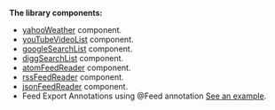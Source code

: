 **The library components:**
  * [yahooWeather](yahooWeather.md) component.
  * [youTubeVideoList](youTubeVideoList.md) component.
  * [googleSearchList](googleSearchList.md) component.
  * [diggSearchList](diggSearchList.md) component.
  * [atomFeedReader](atomFeedReader.md) component.
  * [rssFeedReader](rssFeedReader.md) component.
  * [jsonFeedReader](jsonFeedReader.md) component.
  * Feed Export Annotations using @Feed annotation [See an example](Creating_your_mashup_feed_producer_simply_using_Mashups4JSF.md).